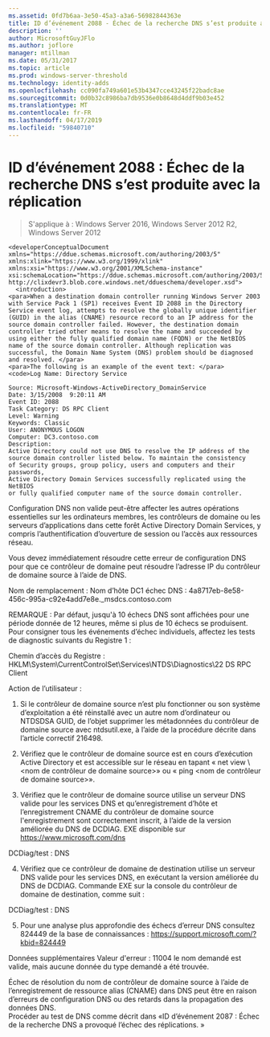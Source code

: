 ```yaml
---
ms.assetid: 0fd7b6aa-3e50-45a3-a3a6-56982844363e
title: ID d’événement 2088 - Échec de la recherche DNS s’est produite avec la réplication
description: ''
author: MicrosoftGuyJFlo
ms.author: joflore
manager: mtillman
ms.date: 05/31/2017
ms.topic: article
ms.prod: windows-server-threshold
ms.technology: identity-adds
ms.openlocfilehash: cc090fa749a601e53b4347cce43245f22badc8ae
ms.sourcegitcommit: 0d0b32c8986ba7db9536e0b8648d4ddf9b03e452
ms.translationtype: MT
ms.contentlocale: fr-FR
ms.lasthandoff: 04/17/2019
ms.locfileid: "59840710"
---
```

# <a name="event-id-2088-dns-lookup-failure-occurred-with-replication-success"></a>ID d’événement 2088 : Échec de la recherche DNS s’est produite avec la réplication

>S'applique à : Windows Server 2016, Windows Server 2012 R2, Windows Server 2012

    
    <developerConceptualDocument xmlns="https://ddue.schemas.microsoft.com/authoring/2003/5" xmlns:xlink="https://www.w3.org/1999/xlink" xmlns:xsi="https://www.w3.org/2001/XMLSchema-instance" xsi:schemaLocation="https://ddue.schemas.microsoft.com/authoring/2003/5 http://clixdevr3.blob.core.windows.net/ddueschema/developer.xsd">
      <introduction>
    <para>When a destination domain controller running Windows Server 2003 with Service Pack 1 (SP1) receives Event ID 2088 in the Directory Service event log, attempts to resolve the globally unique identifier (GUID) in the alias (CNAME) resource record to an IP address for the source domain controller failed. However, the destination domain controller tried other means to resolve the name and succeeded by using either the fully qualified domain name (FQDN) or the NetBIOS name of the source domain controller. Although replication was successful, the Domain Name System (DNS) problem should be diagnosed and resolved. </para>
    <para>The following is an example of the event text: </para>
    <code>Log Name: Directory Service

    Source: Microsoft-Windows-ActiveDirectory_DomainService
    Date: 3/15/2008  9:20:11 AM
    Event ID: 2088
    Task Category: DS RPC Client 
    Level: Warning
    Keywords: Classic
    User: ANONYMOUS LOGON
    Computer: DC3.contoso.com
    Description:
    Active Directory could not use DNS to resolve the IP address of the 
    source domain controller listed below. To maintain the consistency 
    of Security groups, group policy, users and computers and their passwords, 
    Active Directory Domain Services successfully replicated using the NetBIOS 
    or fully qualified computer name of the source domain controller. 

Configuration DNS non valide peut-être affecter les autres opérations essentielles sur les ordinateurs membres, les contrôleurs de domaine ou les serveurs d’applications dans cette forêt Active Directory Domain Services, y compris l’authentification d’ouverture de session ou l’accès aux ressources réseau. 

Vous devez immédiatement résoudre cette erreur de configuration DNS pour que ce contrôleur de domaine peut résoudre l’adresse IP du contrôleur de domaine source à l’aide de DNS. 

Nom de remplacement : Nom d’hôte DC1 échec DNS : 4a8717eb-8e58-456c-995a-c92e4add7e8e._msdcs.contoso.com 

REMARQUE : Par défaut, jusqu'à 10 échecs DNS sont affichées pour une période donnée de 12 heures, même si plus de 10 échecs se produisent.  Pour consigner tous les événements d’échec individuels, affectez les tests de diagnostic suivants du Registre 1 : 

Chemin d’accès du Registre : HKLM\System\CurrentControlSet\Services\NTDS\Diagnostics\22 DS RPC Client 

Action de l’utilisateur : 

1) Si le contrôleur de domaine source n’est plu fonctionner ou son système d’exploitation a été réinstallé avec un autre nom d’ordinateur ou NTDSDSA GUID, de l’objet supprimer les métadonnées du contrôleur de domaine source avec ntdsutil.exe, à l’aide de la procédure décrite dans l’article correctif 216498. 

2) Vérifiez que le contrôleur de domaine source est en cours d’exécution Active Directory et est accessible sur le réseau en tapant « net view \\ &lt;nom de contrôleur de domaine source&gt;» ou « ping &lt;nom de contrôleur de domaine source&gt;». 

3) Vérifiez que le contrôleur de domaine source utilise un serveur DNS valide pour les services DNS et qu’enregistrement d’hôte et l’enregistrement CNAME du contrôleur de domaine source l'enregistrement sont correctement inscrit, à l’aide de la version améliorée du DNS de DCDIAG. EXE disponible sur https://www.microsoft.com/dns 

DCDiag/test : DNS 

4) Vérifiez que ce contrôleur de domaine de destination utilise un serveur DNS valide pour les services DNS, en exécutant la version améliorée du DNS de DCDIAG. Commande EXE sur la console du contrôleur de domaine de destination, comme suit : 

DCDiag/test : DNS 

5) Pour une analyse plus approfondie des échecs d’erreur DNS consultez 824449 de la base de connaissances : https://support.microsoft.com/?kbid=824449 

Données supplémentaires Valeur d'erreur : 11004 le nom demandé est valide, mais aucune donnée du type demandé a été trouvée.</code> </introduction>
  <section>
    <title>Diagnostic</title>
    <content>
      <para>Échec de résolution du nom de contrôleur de domaine source à l’aide de l’enregistrement de ressource alias (CNAME) dans DNS peut être en raison d’erreurs de configuration DNS ou des retards dans la propagation des données DNS.</para>
    </content>
  </section>
  <section>
    <title>Résolution</title>
    <content>
      <para>Procéder au test de DNS comme décrit dans «<link xlink:href="85b1d179-f53e-4f95-b0b8-5b1c096a8076">ID d’événement 2087 : Échec de la recherche DNS a provoqué l’échec des réplications</link>. »</para>
    </content>
  </section>
  <relatedTopics />
</developerConceptualDocument>


